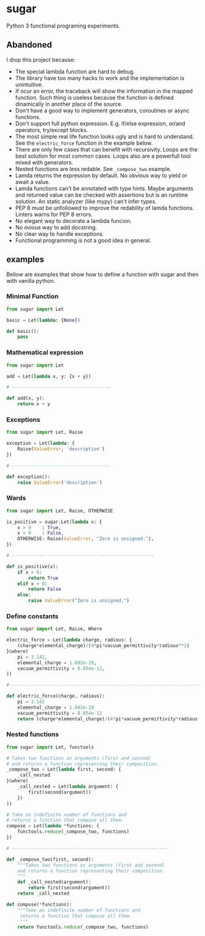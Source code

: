 # sugar
Python 3 functional programing experiments.

## Abandoned

I drop this project because:
- The special lambda function are hard to debug.
- The library have too many hacks to work and the implementation is
  unintuitive.
- If ocur an error, the traceback will show the information in the mapped
  function. Such thing is useless because the function is defined dinamically
  in another place of the source.
- Don't have a good way to implement generators, coroutines or async functions.
- Don't support full python expression. E.g. if/else expression, or/and
  operators, try/except blocks.
- The most simple real life function looks ugly and is hard to understand. See
  the `electric_force` function in the example below.
- There are only few cases that can benefit with recursivity. Loops are the
  best solution for most common cases. Loops also are a powerfull tool mixed
  with generators.
- Nested functions are less redable. See `_compose_two` example.
- Lamda returns the expression by default. No obvious way to yield or await a
  value.
- Lamda functions can't be annotated with type hints. Maybe arguments and
  returned value can be checked with assertions but is an runtime solution. An
  static analyzer (like mypy) can't infer types.
- PEP 8 must be unfollowed to improve the redability of lamda functions.
  Linters warns for PEP 8 errors.
- No elegant way to decorate a lambda funcion.
- No ovious way to add docstring.
- No clear way to handle exceptions.
- Functional programming is not a good idea in general.

## examples

Bellow are examples that show how to define a function with sugar and then
with vanilla python.

### Minimal Function

```python
from sugar import Let

basic = Let(lambda: {None})

def basic():
    pass
```

### Mathematical expression

```python
from sugar import Let

add = Let(lambda x, y: {x + y})

# ------------------------------------

def add(x, y):
    return x + y
```

### Exceptions

```python
from sugar import Let, Raise

exception = Let(lambda: {
    Raise(ValueError, 'description')
})

# ------------------------------------

def exception():
    raise ValueError('description')
```

### Wards

```python
from sugar import Let, Raise, OTHERWISE

is_positive = sugar.Let(lambda x: {
    x > 0    : True,
    x < 0    : False,
    OTHERWISE: Raise(ValueError, "Zero is unsigned."),
})

# ----------------------------------------------------

def is_positive(x):
    if x > 0:
        return True
    elif x < 0:
        return False
    else:
        raise ValueError("Zero is unsigned.")
```

### Define constants

```python
from sugar import Let, Raise, Where

electric_force = Let(lambda charge, radious: {
    (charge*elemental_charge)/(4*pi*vacuum_permittivity*radious**2)
}&where(
    pi = 3.142,
    elemental_charge = 1.602e-19,
    vacuum_permittivity = 8.854e-12,
))

# ------------------------------------------------------------------------

def electric_force(charge, radious):
    pi = 3.142
    elemental_charge = 1.602e-19
    vacuum_permittivity = 8.854e-12
    return (charge*elemental_charge)/(4*pi*vacuum_permittivity*radious**2)
```

### Nested functions


```python
from sugar import Let, functools

# Takes two functions as arguments (first and second)
# and returns a function representing their composition.
_compose_two = Let(lambda first, second: {
    _call_nested
}&where(
    _call_nested = Let(lambda argument: {
        first(second(argument))
    })
))

# Take an indefinite number of functions and
# returns a function that compose all them.
compose = Let(lambda *functions: {
    functools.reduce(_compose_two, functions)
})

# ---------------------------------------------------------

def _compose_two(first, second):
    """Takes two functions as arguments (first and second)
    and returns a function representing their composition.
    """
    def _call_nested(argument):
        return first(second(argument))
    return _call_nested

def compose(*functions):
    """Take an indefinite number of functions and
     returns a function that compose all them.
     """
    return functools.reduce(_compose_two, functions)
```
